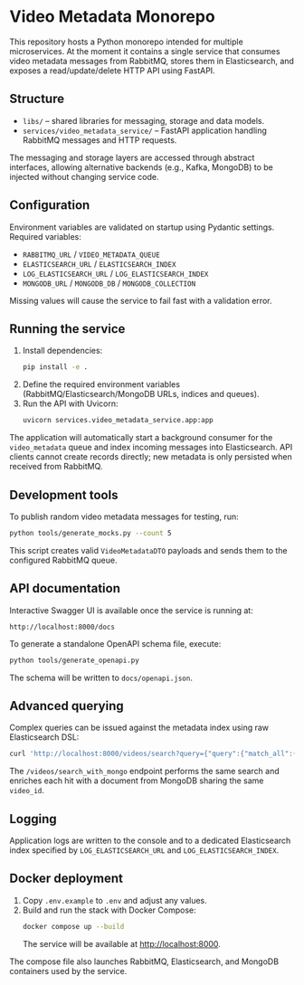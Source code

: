 # Video Metadata Monorepo

This repository hosts a Python monorepo intended for multiple microservices. At the moment it contains a single service that consumes video metadata messages from RabbitMQ, stores them in Elasticsearch, and exposes a read/update/delete HTTP API using FastAPI.

## Structure

- `libs/` – shared libraries for messaging, storage and data models.
- `services/video_metadata_service/` – FastAPI application handling RabbitMQ messages and HTTP requests.

The messaging and storage layers are accessed through abstract interfaces, allowing alternative backends (e.g., Kafka, MongoDB) to be injected without changing service code.

## Configuration

Environment variables are validated on startup using Pydantic settings. Required variables:

- `RABBITMQ_URL` / `VIDEO_METADATA_QUEUE`
- `ELASTICSEARCH_URL` / `ELASTICSEARCH_INDEX`
- `LOG_ELASTICSEARCH_URL` / `LOG_ELASTICSEARCH_INDEX`
- `MONGODB_URL` / `MONGODB_DB` / `MONGODB_COLLECTION`

Missing values will cause the service to fail fast with a validation error.

## Running the service

1. Install dependencies:
   ```bash
   pip install -e .
   ```
2. Define the required environment variables (RabbitMQ/Elasticsearch/MongoDB URLs, indices and queues).
3. Run the API with Uvicorn:
   ```bash
   uvicorn services.video_metadata_service.app:app
   ```

The application will automatically start a background consumer for the `video_metadata` queue and index incoming messages into Elasticsearch. API clients cannot create records directly; new metadata is only persisted when received from RabbitMQ.

## Development tools

To publish random video metadata messages for testing, run:

```bash
python tools/generate_mocks.py --count 5
```

This script creates valid `VideoMetadataDTO` payloads and sends them to the configured RabbitMQ queue.

## API documentation

Interactive Swagger UI is available once the service is running at:

```
http://localhost:8000/docs
```

To generate a standalone OpenAPI schema file, execute:

```bash
python tools/generate_openapi.py
```

The schema will be written to `docs/openapi.json`.

## Advanced querying

Complex queries can be issued against the metadata index using raw Elasticsearch DSL:

```bash
curl 'http://localhost:8000/videos/search?query={"query":{"match_all":{}}}'
```

The `/videos/search_with_mongo` endpoint performs the same search and enriches each hit with a document from MongoDB sharing the same `video_id`.

## Logging

Application logs are written to the console and to a dedicated Elasticsearch index specified by `LOG_ELASTICSEARCH_URL` and `LOG_ELASTICSEARCH_INDEX`.

## Docker deployment

1. Copy `.env.example` to `.env` and adjust any values.
2. Build and run the stack with Docker Compose:
   ```bash
   docker compose up --build
   ```
   The service will be available at [http://localhost:8000](http://localhost:8000).

The compose file also launches RabbitMQ, Elasticsearch, and MongoDB containers used by the service.
